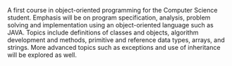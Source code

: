 A first course in object-oriented programming for the Computer Science student. Emphasis will be on program specification, analysis, problem solving and implementation using an object-oriented language such as JAVA. Topics include definitions of classes and objects, algorithm development and methods, primitive and reference data types, arrays, and strings. More advanced topics such as exceptions and use of inheritance will be explored as well. 
